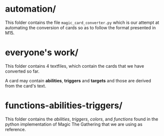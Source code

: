 # automation/
This folder contains the file `magic_card_converter.py` which is our attempt at automating the conversion of cards so as to follow the format presented in M15.

# everyone's work/
This folder contains 4 textfiles, which contain the cards that we have converted so far.

A card may contain **abilities**, **triggers** and **targets** and those are derived from the card's text.


# functions-abilities-triggers/
This folder contains the *abilities*, *triggers*, *colors*, and *functions* found in the python implementation of Magic The Gathering that we are using as reference.